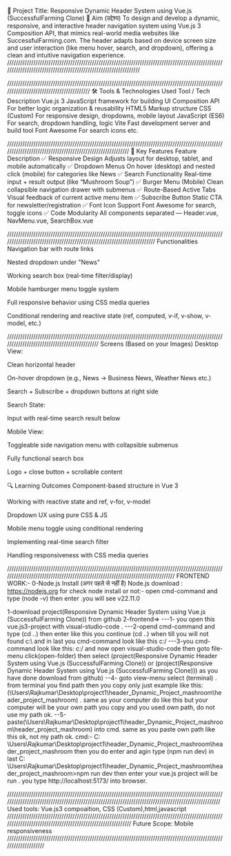 📝 Project Title:
Responsive Dynamic Header System using Vue.js (SuccessfulFarming Clone)
🎯 Aim (उद्देश्य)
To design and develop a dynamic, responsive, and interactive header navigation system using Vue.js 3 Composition API, that mimics real-world media websites like SuccessfulFarming.com. The header adapts based on device screen size and user interaction (like menu hover, search, and dropdown), offering a clean and intuitive navigation experience.
////////////////////////////////////////////////////////////////////////////////////////////////////////////////////////////////////////////////////////////////


/////////////////////////////////////////////////////////////////////////////////////////////////////////////////////////////////////////
🛠️ Tools & Technologies Used
Tool / Tech	Description
Vue.js 3	JavaScript framework for building UI
Composition API	For better logic organization & reusability
HTML5	Markup structure
CSS (Custom)	For responsive design, dropdowns, mobile layout
JavaScript (ES6)	For search, dropdown handling, logic
Vite	Fast development server and build tool
Font Awesome	For search icons etc.

///////////////////////////////////////////////////////////////////////////////////////////////////////////////////////////////////////////////////////////
🚀 Key Features
Feature	Description
✅ Responsive Design	Adjusts layout for desktop, tablet, and mobile automatically
✅ Dropdown Menus	On hover (desktop) and nested click (mobile) for categories like News
✅ Search Functionality	Real-time input + result output (like “Mushroom Soup”)
✅ Burger Menu (Mobile)	Clean collapsible navigation drawer with submenus
✅ Route-Based Active Tabs	Visual feedback of current active menu item
✅ Subscribe Button	Static CTA for newsletter/registration
✅ Font Icon Support	Font Awesome for search, toggle icons
✅ Code Modularity	All components separated — Header.vue, NavMenu.vue, SearchBox.vue

///////////////////////////////////////////////////////////////////////////////////////////////////////////////////////////////////////////////////////////////////////
Functionalities
Navigation bar with route links

Nested dropdown under "News"

Working search box (real-time filter/display)

Mobile hamburger menu toggle system

Full responsive behavior using CSS media queries



Conditional rendering and reactive state (ref, computed, v-if, v-show, v-model, etc.)

/////////////////////////////////////////////////////////////////////////////////////////////////////////////////////////////////////////////
Screens (Based on your Images)
Desktop View:

Clean horizontal header

On-hover dropdown (e.g., News → Business News, Weather News etc.)

Search + Subscribe + dropdown buttons at right side

Search State:

Input with real-time search result below

Mobile View:

Toggleable side navigation menu with collapsible submenus

Fully functional search box

Logo + close button + scrollable content

🔍 Learning Outcomes
Component-based structure in Vue 3

Working with reactive state and ref, v-for, v-model

Dropdown UX using pure CSS & JS

Mobile menu toggle using conditional rendering

Implementing real-time search filter

Handling responsiveness with CSS media queries


////////////////////////////////////////////////////////////////////////////////////////////////////////////////////////////////////////////////////////////////////////////////
FRONTEND WORK:-
0-Node.js Install  (अगर पहले से नहीं है)
Node.js download : https://nodejs.org
for check node install or not:- open cmd-command and type (node -v) then enter  .you will see v22.11.0

1-download  project(Responsive Dynamic Header System using Vue.js (SuccessfulFarming Clone)) from github
2-frontend=>
  ---1- you open this vue.js3-project with  visual-studio-code .
  ---2-opend cmd-command and type (cd ..) then enter like this you continue (cd ..) when till you will not found c:\ and in last you cmd-command look like this c:/
  ---3-you cmd-command look like this: c:/ and now open visual-studio-code then goto file-menu click(open-folder) then select (project(Responsive Dynamic Header System using Vue.js (SuccessfulFarming Clone)) or (project(Responsive Dynamic Header System using Vue.js (SuccessfulFarming Clone))) as you have done download from github) 
  --4- goto view-menu select (terminal) . from terminal you find path then you copy only just example like this:(\Users\Rajkumar\Desktop\project1\header_Dynamic_Project_mashroom\header_project_mashroom) . same as your computer do like this but your computer will be your own path you copy and you used own path, do not use my path ok.
  --5-paste(\Users\Rajkumar\Desktop\project1\header_Dynamic_Project_mashroom\header_project_mashroom) into cmd.
      same as you paste own path like this ok, not my path ok.
     cmd:-
       C:  \Users\Rajkumar\Desktop\project1\header_Dynamic_Project_mashroom\header_project_mashroom
          then you do enter and agin type (npm run dev) in last 
          C:  \Users\Rajkumar\Desktop\project1\header_Dynamic_Project_mashroom\header_project_mashroom>npm run dev
          then enter your vue.js project will be run .
          you type http://localhost:5173/ into browser.

/////////////////////////////////////////////////////////////////////////////////////////////////////////////////////////////////////////////////////////////////////////////////////////////////////
Used tools: Vue.js3 compoaition, CSS (Custom),html,javascript
////////////////////////////////////////////////////////////////////////////////////////////////////////////////////////////////////////////////////////////
Future Scope: Mobile responsiveness
////////////////////////////////////////////////////////////////////////////////////////////////////////////////////
